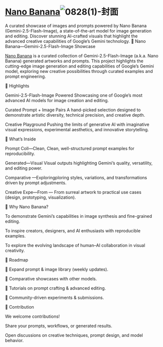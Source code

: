 # [Nano Banana](https://nanobanana.co/)![0828(1)-封面](https://github.com/user-attachments/assets/cbc53999-389b-4bc4-85d6-225286a3f24a)


A curated showcase of images and prompts powered by Nano Banana (Gemini-2.5-Flash-Image), a state-of-the-art model for image generation and editing. Discover stunning AI-crafted visuals that highlight the advanced creative capabilities of Google’s Gemini technology.
🍌 Nano Banana—Gemini-2.5-Flash-Image Showcase

[Nano Banana](https://nanobanana.co/) is a curated collection of Gemini-2.5-Flash-Image (a.k.a. Nano Banana) generated artworks and prompts.
This project highlights the cutting-edge image generation and editing capabilities of Google’s Gemini model, exploring new creative possibilities through curated examples and prompt engineering.

🌟 Highlights

Gemini-2.5-Flash-Image Powered
Showcasing one of Google’s most advanced AI models for image creation and editing.

Curated Prompt + Image Pairs
A hand-picked selection designed to demonstrate artistic diversity, technical precision, and creative depth.

Creative Playground
Pushing the limits of generative AI with imaginative visual expressions, experimental aesthetics, and innovative storytelling.

📂 What’s Inside

Prompt Coll—Clean, Clean, well-structured prompt examples for reproducibility.

Generated—Visual Visual outputs highlighting Gemini’s quality, versatility, and editing power.

Comparative —Exploringploring styles, variations, and transformations driven by prompt adjustments.

Creative Expe—From — From surreal artwork to practical use cases (design, prototyping, visualization).

🎨 Why Nano Banana?

To demonstrate Gemini’s capabilities in image synthesis and fine-grained editing.

<!-- Failed to upload "0828.mp4" -->

To inspire creators, designers, and AI enthusiasts with reproducible examples.

To explore the evolving landscape of human–AI collaboration in visual creativity.

🚀 Roadmap

📌 Expand prompt & image library (weekly updates).

📌 Comparative showcases with other models.

📌 Tutorials on prompt crafting & advanced editing.

📌 Community-driven experiments & submissions.

🤝 Contribution

We welcome contributions!

Share your prompts, workflows, or generated results.

Open discussions on creative techniques, prompt design, and model behavior.
